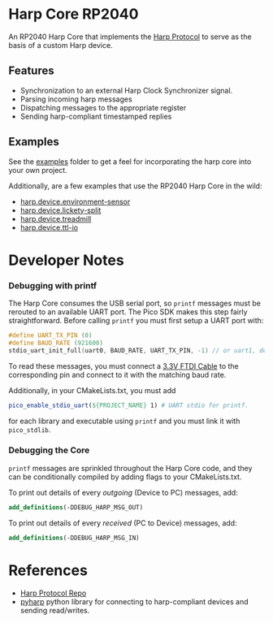 # Harp Core RP2040

An RP2040 Harp Core that implements the [Harp Protocol](https://github.com/harp-tech/protocol) to serve as the basis of a custom Harp device.

## Features
* Synchronization to an external Harp Clock Synchronizer signal.
* Parsing incoming harp messages
* Dispatching messages to the appropriate register
* Sending harp-compliant timestamped replies

## Examples
See the [examples](./examples) folder to get a feel for incorporating the harp core into your own project.

Additionally, are a few examples that use the RP2040 Harp Core in the wild:
* [harp.device.environment-sensor](https://github.com/AllenNeuralDynamics/harp.device.environment_sensor)
* [harp.device.lickety-split](https://github.com/AllenNeuralDynamics/harp.device.lickety-split)
* [harp.device.treadmill](https://github.com/AllenNeuralDynamics/harp.device.treadmill)
* [harp.device.ttl-io](https://github.com/AllenNeuralDynamics/harp.device.ttl-io)

# Developer Notes

### Debugging with printf
The Harp Core consumes the USB serial port, so `printf` messages must be rerouted to an available UART port.
The Pico SDK makes this step fairly straightforward. Before calling `printf` you must first setup a UART port with:
````C
#define UART_TX_PIN (0)
#define BAUD_RATE (921600)
stdio_uart_init_full(uart0, BAUD_RATE, UART_TX_PIN, -1) // or uart1, depending on pin
````
To read these messages, you must connect a [3.3V FTDI Cable](https://www.digikey.com/en/products/detail/adafruit-industries-llc/954/7064488?) to the corresponding pin and connect to it with the matching baud rate.

Additionally, in your CMakeLists.txt, you must add     
````cmake
pico_enable_stdio_uart(${PROJECT_NAME} 1) # UART stdio for printf.
````
for each library and executable using `printf` and you must link it with `pico_stdlib`.

### Debugging the Core
`printf` messages are sprinkled throughout the Harp Core code, and they can be conditionally compiled by adding flags to your CMakeLists.txt.

To print out details of every *outgoing* (Device to PC) messages, add:
````cmake
add_definitions(-DDEBUG_HARP_MSG_OUT)
````

To print out details of every *received* (PC to Device) messages, add:
````cmake
add_definitions(-DDEBUG_HARP_MSG_IN)
````

# References
* [Harp Protocol Repo](https://github.com/harp-tech/protocol)
* [pyharp](https://github.com/harp-tech/pyharp) python library for connecting to harp-compliant devices and sending read/writes.
